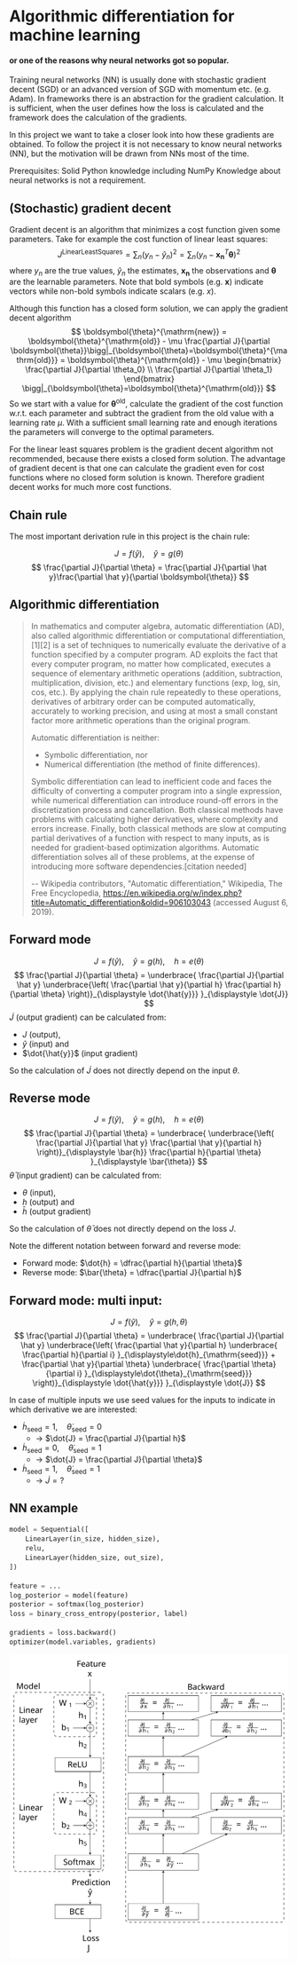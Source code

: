 # Algorithmic differentiation for machine learning
#### or one of the reasons why neural networks got so popular.

Training neural networks (NN) is usually done with stochastic gradient decent (SGD) or an advanced version of SGD with momentum etc. (e.g. Adam).
In frameworks there is an abstraction for the gradient calculation.
It is sufficient, when the user defines how the loss is calculated
and the framework does the calculation of the gradients.

In this project we want to take a closer look into how these gradients are obtained.
To follow the project it is not necessary to know neural networks (NN), 
but the motivation will be drawn from NNs most of the time.

Prerequisites: Solid Python knowledge including NumPy
Knowledge about neural networks is not a requirement.

## (Stochastic) gradient decent

Gradient decent is an algorithm that minimizes a cost function given some parameters.
Take for example the cost function of linear least squares:
$$
    J^{\mathrm{Linear Least Squares}} = \sum_n (y_n - \hat y_n)^2 = \sum_n (y_n - {\mathbf{x_n}}^T\boldsymbol{\theta})^2
$$
where $y_n$ are the true values, $\hat y_n$ the estimates, ${\mathbf{x_n}}$ the observations and $\boldsymbol{\theta}$ are the learnable parameters.
Note that bold symbols (e.g. $\mathbf{x}$) indicate vectors while non-bold symbols indicate scalars (e.g. $x$).

Although this function has a closed form solution, we can apply the gradient decent algorithm
$$
    \boldsymbol{\theta}^{\mathrm{new}}
    = \boldsymbol{\theta}^{\mathrm{old}} - \mu \frac{\partial J}{\partial \boldsymbol{\theta}}\bigg|_{\boldsymbol{\theta}=\boldsymbol{\theta}^{\mathrm{old}}} 
    = \boldsymbol{\theta}^{\mathrm{old}} - \mu
    \begin{bmatrix} 
        \frac{\partial J}{\partial \theta_0} \\
        \frac{\partial J}{\partial \theta_1}
    \end{bmatrix}
    \bigg|_{\boldsymbol{\theta}=\boldsymbol{\theta}^{\mathrm{old}}}
$$
So we start with a value for $\boldsymbol{\theta}^{\mathrm{old}}$, calculate the gradient of the cost function w.r.t. each parameter and subtract the gradient from the old value with a learning rate $\mu$.
With a sufficient small learning rate and enough iterations the parameters will converge to the optimal parameters.

For the linear least squares problem is the gradient decent algorithm not recommended, because there exists a closed form solution.
The advantage of gradient decent is that one can calculate the gradient even for cost functions where no closed form solution is known.
Therefore gradient decent works for much more cost functions.

## Chain rule

The most important derivation rule in this project is the chain rule:

$$
   J = f(\hat y),\quad \hat y = g(\theta)
$$
$$
   \frac{\partial J}{\partial \theta} = \frac{\partial J}{\partial \hat y}\frac{\partial \hat y}{\partial \boldsymbol{\theta}}
$$

## Algorithmic differentiation

> In mathematics and computer algebra, automatic differentiation (AD), 
> also called algorithmic differentiation or computational differentiation,[1][2] 
> is a set of techniques to numerically evaluate the derivative of a function specified 
> by a computer program. 
> AD exploits the fact that every computer program, no matter how complicated, 
> executes a sequence of elementary arithmetic operations (addition, subtraction, multiplication, 
> division, etc.) and elementary functions (exp, log, sin, cos, etc.). 
> By applying the chain rule repeatedly to these operations, 
> derivatives of arbitrary order can be computed automatically, 
> accurately to working precision, 
> and using at most a small constant factor more arithmetic operations than the original program.
> 
> Automatic differentiation is neither:
> - Symbolic differentiation, nor
> - Numerical differentiation (the method of finite differences).
>
> Symbolic differentiation can lead to inefficient code and faces the 
> difficulty of converting a computer program into a single expression, 
> while numerical differentiation can introduce round-off errors in the discretization process 
> and cancellation. 
> Both classical methods have problems with calculating higher derivatives, 
> where complexity and errors increase. 
> Finally, both classical methods are slow at computing partial 
> derivatives of a function with respect to many inputs, 
> as is needed for gradient-based optimization algorithms. 
> Automatic differentiation solves all of these problems, 
> at the expense of introducing more software dependencies.[citation needed]
 >
 > -- Wikipedia contributors, "Automatic differentiation," Wikipedia, The Free Encyclopedia, https://en.wikipedia.org/w/index.php?title=Automatic_differentiation&oldid=906103043 (accessed August 6, 2019).


## Forward mode

$$
   J = f(\hat y),\quad \hat y = g(h),\quad h = e(\theta)
$$
$$
   \frac{\partial J}{\partial \theta} = 
       \underbrace{
            \frac{\partial J}{\partial \hat y}
            \underbrace{\left(
                \frac{\partial \hat y}{\partial h}
                \frac{\partial h}{\partial \theta}
            \right)}_{\displaystyle \dot{\hat{y}}}
       }_{\displaystyle \dot{J}}
$$
$\dot{J}$ (output gradient) can be calculated from:
 - $J$ (output), 
 - $\hat{y}$ (input) and 
 - $\dot{\hat{y}}$ (input gradient)

So the calculation of $\dot{J}$ does not directly depend on the input $\theta$.

## Reverse mode

$$
   J = f(\hat y),\quad \hat y = g(h),\quad h = e(\theta)
$$
$$
   \frac{\partial J}{\partial \theta} = 
        \underbrace{
            \underbrace{\left(
                \frac{\partial J}{\partial \hat y}
                \frac{\partial \hat y}{\partial h}
            \right)}_{\displaystyle \bar{h}}
            \frac{\partial h}{\partial \theta}
        }_{\displaystyle \bar{\theta}}
$$
$\bar{\theta}$ (input gradient) can be calculated from:
 - $\theta$ (input), 
 - $h$ (output) and 
 - $\bar{h}$ (output gradient)

So the calculation of $\bar{\theta}$ does not directly depend on the loss $J$.

Note the different notation between forward and reverse mode:
 - Forward mode: $\dot{h} = \dfrac{\partial h}{\partial \theta}$
 - Reverse mode: $\bar{\theta} = \dfrac{\partial J}{\partial h}$

## Forward mode: multi input:
$$
   J = f(\hat y),\quad \hat y = g(h, \theta)
$$
$$
   \frac{\partial J}{\partial \theta} = 
       \underbrace{
            \frac{\partial J}{\partial \hat y}
            \underbrace{\left(
                \frac{\partial \hat y}{\partial h}
                \underbrace{
                    \frac{\partial h}{\partial i}
                }_{\displaystyle\dot{h}_{\mathrm{seed}}}
                +
                \frac{\partial \hat y}{\partial \theta}
                \underbrace{
                    \frac{\partial \theta}{\partial i}
                }_{\displaystyle\dot{\theta}_{\mathrm{seed}}}
            \right)}_{\displaystyle \dot{\hat{y}}}
       }_{\displaystyle \dot{J}}
$$

In case of multiple inputs we use seed values for the inputs to indicate in which derivative we are interested:
 - $\dot{h}_{\mathrm{seed}} = 1, \quad \dot{\theta}_{\mathrm{seed}} = 0$ 
   - -> $\dot{J} = \frac{\partial J}{\partial h}$ 
 - $\dot{h}_{\mathrm{seed}} = 0, \quad \dot{\theta}_{\mathrm{seed}} = 1$
   - -> $\dot{J} = \frac{\partial J}{\partial \theta}$
 - $\dot{h}_{\mathrm{seed}} = 1, \quad \dot{\theta}_{\mathrm{seed}} =  1$
   - -> $\dot{J} = ?$
## NN example

```python
model = Sequential([
    LinearLayer(in_size, hidden_size),
    relu,
    LinearLayer(hidden_size, out_size),
])

feature = ...
log_posterior = model(feature)
posterior = softmax(log_posterior)
loss = binary_cross_entropy(posterior, label)

gradients = loss.backward()
optimizer(model.variables, gradients)
```

![tikz/mlp.svg](tikz/mlp.svg)






